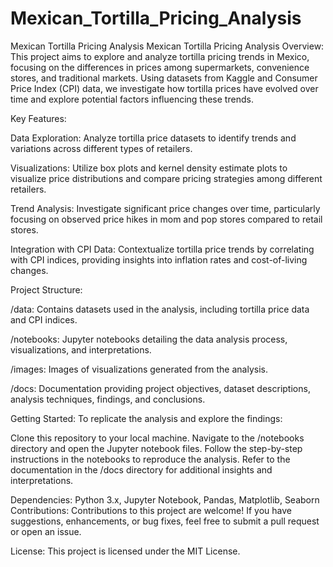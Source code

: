 # Mexican_Tortilla_Pricing_Analysis
Mexican Tortilla Pricing Analysis
Mexican Tortilla Pricing Analysis
Overview:
This project aims to explore and analyze tortilla pricing trends in Mexico, focusing on the differences in prices among supermarkets, convenience stores, and traditional markets. Using datasets from Kaggle and Consumer Price Index (CPI) data, we investigate how tortilla prices have evolved over time and explore potential factors influencing these trends.

Key Features:

Data Exploration: Analyze tortilla price datasets to identify trends and variations across different types of retailers.

Visualizations: Utilize box plots and kernel density estimate plots to visualize price distributions and compare pricing strategies among different retailers.

Trend Analysis: Investigate significant price changes over time, particularly focusing on observed price hikes in mom and pop stores compared to retail stores.

Integration with CPI Data: Contextualize tortilla price trends by correlating with CPI indices, providing insights into inflation rates and cost-of-living changes.

Project Structure:

/data: Contains datasets used in the analysis, including tortilla price data and CPI indices.

/notebooks: Jupyter notebooks detailing the data analysis process, visualizations, and interpretations.

/images: Images of visualizations generated from the analysis.

/docs: Documentation providing project objectives, dataset descriptions, analysis techniques, findings, and conclusions.

Getting Started:
To replicate the analysis and explore the findings:

Clone this repository to your local machine.
Navigate to the /notebooks directory and open the Jupyter notebook files.
Follow the step-by-step instructions in the notebooks to reproduce the analysis.
Refer to the documentation in the /docs directory for additional insights and interpretations.

Dependencies: Python 3.x, Jupyter Notebook, Pandas, Matplotlib, Seaborn
Contributions:
Contributions to this project are welcome! If you have suggestions, enhancements, or bug fixes, feel free to submit a pull request or open an issue.

License:
This project is licensed under the MIT License.

